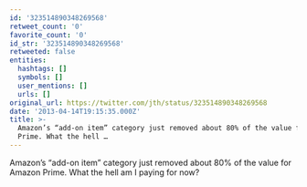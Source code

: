 ```yaml
---
id: '323514890348269568'
retweet_count: '0'
favorite_count: '0'
id_str: '323514890348269568'
retweeted: false
entities:
  hashtags: []
  symbols: []
  user_mentions: []
  urls: []
original_url: https://twitter.com/jth/status/323514890348269568
date: '2013-04-14T19:15:35.000Z'
title: >-
  Amazon’s “add-on item” category just removed about 80% of the value for Amazon
  Prime. What the hell …
---
```


Amazon’s “add-on item” category just removed about 80% of the value for Amazon Prime. What the hell am I paying for now?